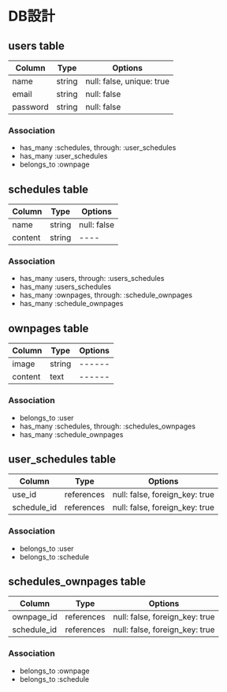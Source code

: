 # DB設計
## users table

|Column|Type|Options|
|------|----|-------|
|name|string|null: false, unique: true|
|email|string|null: false|
|password|string|null: false|

### Association

- has_many :schedules, through: :user_schedules
- has_many :user_schedules
- belongs_to :ownpage

## schedules table

|Column|Type|Options|
|------|----|-------|
|name|string|null: false|
|content|string|----|

### Association

- has_many :users, through: :users_schedules
- has_many :users_schedules
- has_many :ownpages, through: :schedule_ownpages
- has_many :schedule_ownpages

## ownpages table

|Column|Type|Options|
|------|----|-------|
|image|string|------|
|content|text|------|

### Association

- belongs_to :user
- has_many :schedules, through: :schedules_ownpages
- has_many :schedule_ownpages

## user_schedules table

|Column|Type|Options|
|------|----|-------|
|use_id|references|null: false, foreign_key: true|
|schedule_id|references|null: false, foreign_key: true|

### Association

- belongs_to :user
- belongs_to :schedule

## schedules_ownpages table

|Column|Type|Options|
|------|----|-------|
|ownpage_id|references|null: false, foreign_key: true|
|schedule_id|references|null: false, foreign_key: true|

### Association

- belongs_to :ownpage
- belongs_to :schedule
